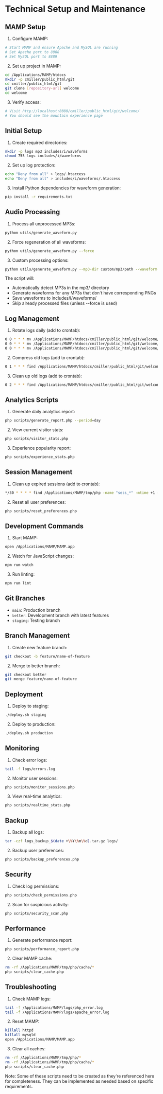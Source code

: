 # Technical Setup and Maintenance

## MAMP Setup

1. Configure MAMP:
```bash
# Start MAMP and ensure Apache and MySQL are running
# Set Apache port to 8888
# Set MySQL port to 8889
```

2. Set up project in MAMP:
```bash
cd /Applications/MAMP/htdocs
mkdir -p cmiller/public_html/git
cd cmiller/public_html/git
git clone [repository-url] welcome
cd welcome
```

3. Verify access:
```bash
# Visit http://localhost:8888/cmiller/public_html/git/welcome/
# You should see the mountain experience page
```

## Initial Setup

1. Create required directories:
```bash
mkdir -p logs mp3 includes/i/waveforms
chmod 755 logs includes/i/waveforms
```

2. Set up log protection:
```bash
echo "Deny from all" > logs/.htaccess
echo "Deny from all" > includes/i/waveforms/.htaccess
```

3. Install Python dependencies for waveform generation:
```bash
pip install -r requirements.txt
```

## Audio Processing

1. Process all unprocessed MP3s:
```bash
python utils/generate_waveform.py
```

2. Force regeneration of all waveforms:
```bash
python utils/generate_waveform.py --force
```

3. Custom processing options:
```bash
python utils/generate_waveform.py --mp3-dir custom/mp3/path --waveform-dir custom/waveforms/path --width 2048 --height 600
```

The script will:
- Automatically detect MP3s in the mp3/ directory
- Generate waveforms for any MP3s that don't have corresponding PNGs
- Save waveforms to includes/i/waveforms/
- Skip already processed files (unless --force is used)

## Log Management

1. Rotate logs daily (add to crontab):
```bash
0 0 * * * mv /Applications/MAMP/htdocs/cmiller/public_html/git/welcome/logs/visits.log /Applications/MAMP/htdocs/cmiller/public_html/git/welcome/logs/visits.$(date +\%Y\%m\%d).log
0 0 * * * mv /Applications/MAMP/htdocs/cmiller/public_html/git/welcome/logs/interactions.log /Applications/MAMP/htdocs/cmiller/public_html/git/welcome/logs/interactions.$(date +\%Y\%m\%d).log
0 0 * * * mv /Applications/MAMP/htdocs/cmiller/public_html/git/welcome/logs/errors.log /Applications/MAMP/htdocs/cmiller/public_html/git/welcome/logs/errors.$(date +\%Y\%m\%d).log
```

2. Compress old logs (add to crontab):
```bash
0 1 * * * find /Applications/MAMP/htdocs/cmiller/public_html/git/welcome/logs/ -name "*.log.*" -mtime +7 -exec gzip {} \;
```

3. Clean up old logs (add to crontab):
```bash
0 2 * * * find /Applications/MAMP/htdocs/cmiller/public_html/git/welcome/logs/ -name "*.log.*.gz" -mtime +30 -exec rm {} \;
```

## Analytics Scripts

1. Generate daily analytics report:
```bash
php scripts/generate_report.php --period=day
```

2. View current visitor stats:
```bash
php scripts/visitor_stats.php
```

3. Experience popularity report:
```bash
php scripts/experience_stats.php
```

## Session Management

1. Clean up expired sessions (add to crontab):
```bash
*/30 * * * * find /Applications/MAMP/tmp/php -name "sess_*" -mtime +1 -exec rm {} \;
```

2. Reset all user preferences:
```bash
php scripts/reset_preferences.php
```

## Development Commands

1. Start MAMP:
```bash
open /Applications/MAMP/MAMP.app
```

2. Watch for JavaScript changes:
```bash
npm run watch
```

3. Run linting:
```bash
npm run lint
```

## Git Branches

- `main`: Production branch
- `better`: Development branch with latest features
- `staging`: Testing branch

## Branch Management

1. Create new feature branch:
```bash
git checkout -b feature/name-of-feature
```

2. Merge to better branch:
```bash
git checkout better
git merge feature/name-of-feature
```

## Deployment

1. Deploy to staging:
```bash
./deploy.sh staging
```

2. Deploy to production:
```bash
./deploy.sh production
```

## Monitoring

1. Check error logs:
```bash
tail -f logs/errors.log
```

2. Monitor user sessions:
```bash
php scripts/monitor_sessions.php
```

3. View real-time analytics:
```bash
php scripts/realtime_stats.php
```

## Backup

1. Backup all logs:
```bash
tar -czf logs_backup_$(date +\%Y\%m\%d).tar.gz logs/
```

2. Backup user preferences:
```bash
php scripts/backup_preferences.php
```

## Security

1. Check log permissions:
```bash
php scripts/check_permissions.php
```

2. Scan for suspicious activity:
```bash
php scripts/security_scan.php
```

## Performance

1. Generate performance report:
```bash
php scripts/performance_report.php
```

2. Clear MAMP cache:
```bash
rm -rf /Applications/MAMP/tmp/php/cache/*
php scripts/clear_cache.php
```

## Troubleshooting

1. Check MAMP logs:
```bash
tail -f /Applications/MAMP/logs/php_error.log
tail -f /Applications/MAMP/logs/apache_error.log
```

2. Reset MAMP:
```bash
killall httpd
killall mysqld
open /Applications/MAMP/MAMP.app
```

3. Clear all caches:
```bash
rm -rf /Applications/MAMP/tmp/php/*
rm -rf /Applications/MAMP/tmp/php/cache/*
php scripts/clear_cache.php
```

Note: Some of these scripts need to be created as they're referenced here for completeness. They can be implemented as needed based on specific requirements. 